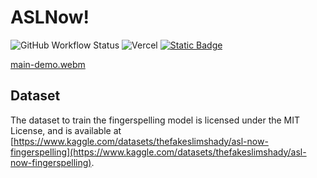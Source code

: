# ASLNow!
![GitHub Workflow Status](https://img.shields.io/github/actions/workflow/status/Sid220/asl-now/playwright.yml?logo=github&label=Tests) ![Vercel](https://vercelbadge.vercel.app/api/sid220/asl-now) [![Static Badge](https://img.shields.io/badge/Dataset-HuggingFace?label=HuggingFace)](https://huggingface.co/datasets/sid220/asl-now-fingerspelling)

[main-demo.webm](https://github.com/Sid220/asl-now/assets/74916637/5b57f782-5197-4142-9d6b-1a12549a6f01)

## Dataset
The dataset to train the fingerspelling model is licensed under the MIT License, and is available at [https://www.kaggle.com/datasets/thefakeslimshady/asl-now-fingerspelling](https://www.kaggle.com/datasets/thefakeslimshady/asl-now-fingerspelling).

